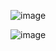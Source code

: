![image](https://user-images.githubusercontent.com/62573895/167310194-4ea74522-8644-4dc1-bdbd-52f9f76065a1.png)

![image](https://user-images.githubusercontent.com/62573895/167310116-986b178f-8c15-4343-b7df-fecf4657098d.png)

